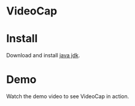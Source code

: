 VideoCap
===
Install
===
Download and install [java jdk](https://www.oracle.com/java/technologies/downloads/#jdk24-windows).

Demo
===
Watch the demo video to see VideoCap in action.

